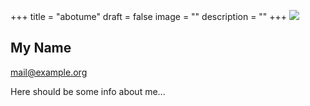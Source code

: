 +++
title = "abotume"
draft = false
image = ""
description = ""
+++
![](/img/default-author.jpg)

## My Name

mail@example.org

Here should be some info about me...